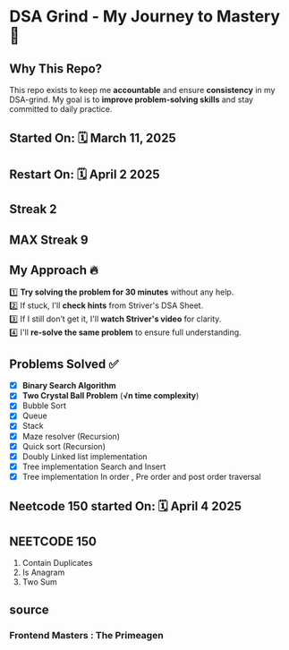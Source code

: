 # **DSA Grind - My Journey to Mastery 🚀**

## **Why This Repo?**

This repo exists to keep me **accountable** and ensure **consistency** in my DSA-grind. My goal is to **improve problem-solving skills** and stay committed to daily practice.

## **Started On:** 🗓 **March 11, 2025**

## Restart On: 🗓 April 2 2025

## Streak **2**

## MAX Streak 9

## **My Approach** 🔥

1️⃣ **Try solving the problem for 30 minutes** without any help.  
2️⃣ If stuck, I'll **check hints** from Striver's DSA Sheet.  
3️⃣ If I still don’t get it, I'll **watch Striver's video** for clarity.  
4️⃣ I'll **re-solve the same problem** to ensure full understanding.

## **Problems Solved ✅**

- [x] **Binary Search Algorithm**
- [x] **Two Crystal Ball Problem** (**√n time complexity**)
- [x] Bubble Sort
- [x] Queue
- [x] Stack
- [x] Maze resolver (Recursion)
- [x] Quick sort (Recursion)
- [x] Doubly Linked list implementation
- [x] Tree implementation Search and Insert
- [x] Tree implementation In order , Pre order and post order traversal

## Neetcode 150 started On: 🗓 April 4 2025

## NEETCODE 150

1. Contain Duplicates
2. Is Anagram
3. Two Sum

## source

### Frontend Masters : The Primeagen
